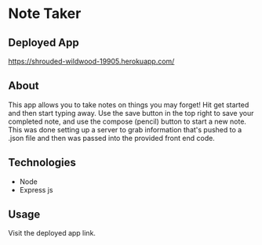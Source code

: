 # Note Taker

## Deployed App

https://shrouded-wildwood-19905.herokuapp.com/

## About

This app allows you to take notes on things you may forget! Hit get started and then start typing away.  Use the save button in the top right to save your completed note, and use the compose (pencil) button to start a new note.  This was done setting up a server to grab information that's pushed to a .json file and then was passed into the provided front end code.

## Technologies
* Node 
* Express js

## Usage

Visit the deployed app link.